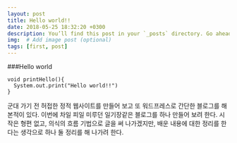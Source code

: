 ```yaml
---
layout: post
title: Hello world!!
date: 2018-05-25 18:32:20 +0300
description: You’ll find this post in your `_posts` directory. Go ahead and edit it and re-build the site to see your changes. # Add post description (optional)
img:  # Add image post (optional)
tags: [first, post]
---
```

###Hello world

~~~
void printHello(){
  System.out.print("Hello world!!")
}
~~~

군대 가기 전 허접한 정적 웹사이트를 만들어 보고 또 워드프레스로 간단한 블로그를 해본적이 있다. 이번에 차일 피일 미루던 일기장같은 블로그를 하나 만들어 보려 한다. 시작은 형편 없고, 의식의 흐름 기법으로 글을 써 나가겠지만, 배운 내용에 대한 정리를 한다는 생각으로 하나 둘 정리를 해 나가려 한다.  